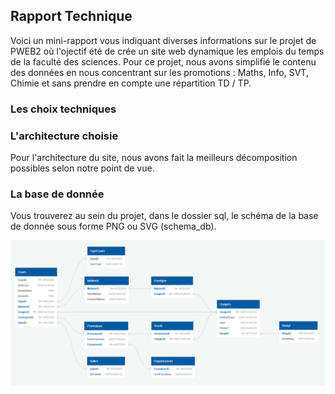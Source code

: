## Rapport Technique
Voici un mini-rapport vous indiquant diverses informations sur le projet de PWEB2 où l'ojectif été de crée un site web dynamique les emplois du temps de la faculté des sciences.
Pour ce projet, nous avons simplifié le contenu des données en nous concentrant sur les promotions : Maths, Info, SVT, Chimie et sans prendre en compte une répartition TD / TP.

### Les choix techniques

### L'architecture choisie

Pour l'architecture du site, nous avons fait la meilleurs décomposition possibles selon notre point de vue.

### La base de donnée
Vous trouverez au sein du projet, dans le dossier sql, le schéma de la base de donnée sous forme PNG ou SVG (schema_db).


![](./sql/schema_db.png)